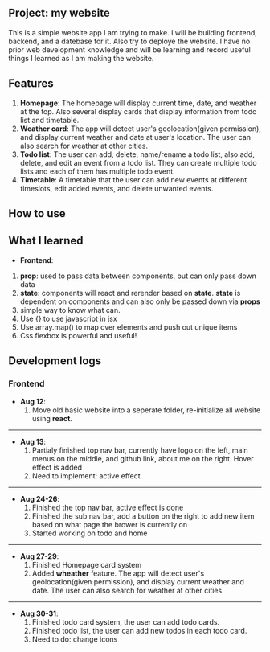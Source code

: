 ## Project: my website

This is a simple website app I am trying to make. I will be building frontend, backend, and a datebase for it. Also try to deploye the website. I have no prior web development knowledge and will be learning and record useful things I learned as I am making the website.


## Features


1. **Homepage**: The homepage will display current time, date, and weather at the top. Also several display cards that display information from todo list and timetable.
2. **Weather card**: The app will detect user's geolocation(given permission), and display current weather and date at user's location. The user can also search for weather at other cities. 
3. **Todo list**: The user can add, delete, name/rename a todo list, also add, delete, and edit an event from a todo list. They can create multiple todo lists and each of them has multiple todo event.
4. **Timetable**: A timetable that the user can add new events at different timeslots, edit added events, and delete unwanted events.

## How to use



## What I learned
* **Frontend**:
1. **prop**: used to pass data between components, but can only pass down data
2. **state**: components will react and rerender based on **state**. **state** is dependent on components and can also only be passed down via **props**
3. simple way to know what can. 
2. Use {} to use javascript in jsx
3. Use array.map() to map over elements and push out unique items
4. Css flexbox is powerful and useful!


## Development logs

### Frontend  
* **Aug 12**:  
	1. Move old basic website into a seperate folder, re-initialize all website using **react**.

---
* **Aug 13**:   
	1. Partialy finished top nav bar, currently have logo on the left, main menus on the middle, and github link, about me on the right. Hover effect is added
	2. Need to implement: active effect.

---
* **Aug 24-26**:  
	1. Finished the top nav bar, active effect is done  
	2. Finished the sub nav bar, add a button on the right to add new item based on what page the brower is currently on  
	3. Started working on todo and home  

---
* **Aug 27-29**:  
	1. Finished Homepage card system
	2. Added **wheather** feature. The app will detect user's geolocation(given permission), and display current weather and date. The user can also search for weather at other cities. 

---
* **Aug 30-31**:  
	1. Finished todo card system, the user can add todo cards.
	2. Finished todo list, the user can add new todos in each todo card.
	3. Need to do: change icons 